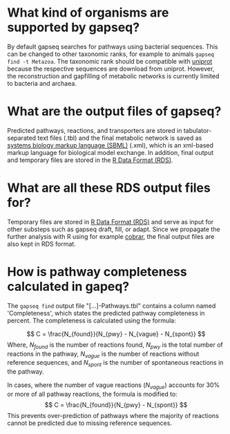 # What kind of organisms are supported by gapseq?
By default gapseq searches for pathways using bacterial sequences.
This can be changed to other taxonomic ranks, for example to animals `gapseq find -t Metazoa`.
The taxonomic rank should be compatible with [uniprot](https://www.uniprot.org/help/taxonomy) because the respective sequences are download from uniprot.
However, the reconstruction and gapfilling of metabolic networks is currently limited to bacteria and archaea.

# What are the output files of gapseq?
Predicted pathways, reactions, and transporters are stored in tabulator-separated text files (.tbl) and the final metabolic network is saved as [systems biology markup language (SBML)](http://sbml.org) (.xml), which is an xml-based markup language for biological model exchange.
In addition, final output and temporary files are stored in the [R Data Format (RDS)](http://www.sthda.com/english/wiki/saving-data-into-r-data-format-rds-and-rdata).

# What are all these RDS output files for?
Temporary files are stored in [R Data Format (RDS)](http://www.sthda.com/english/wiki/saving-data-into-r-data-format-rds-and-rdata) and serve as input for other substeps such as gapseq draft, fill, or adapt.
Since we propagate the further analysis with R using for example [cobrar](https://github.com/Waschina/cobrar), the final output files are also kept in RDS format.

# How is pathway completeness calculated in gapeq?

The `gapseq find` output file "[...]-Pathways.tbl" contains a column named 'Completeness', which states the predicted pathway completeness in percent. The completeness is calculated using the formula:

$$
C = \frac{N_{found}}{N_{pwy} - N_{vague} - N_{spont}}
$$
Where, $N_{found}$ is the number of reactions found, $N_{pwy}$ is the total number of reactions in the pathway, $N_{vague}$ is the number of reactions without reference sequences, and $N_{spont}$ is the number of spontaneous reactions in the pathway.

In cases, where the number of vague reactions ($N_{vague}$) accounts for 30% or more of all pathway reactions, the formula is modified to:
$$
C = \frac{N_{found}}{N_{pwy} - N_{spont}}
$$
This prevents over-prediction of pathways where the majority of reactions cannot be predicted due to missing reference sequences.
